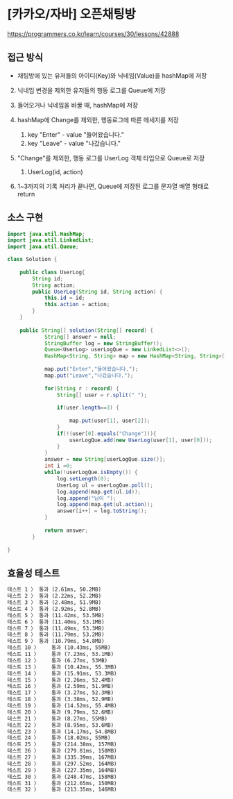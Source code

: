 # [카카오/자바] 오픈채팅방

https://programmers.co.kr/learn/courses/30/lessons/42888



## 접근 방식

- 채팅방에 있는 유저들의 아이디(Key)와 닉네임(Value)을 hashMap에 저장 
2. 닉네임 변경을 제외한 유저들의 행동 로그를 Queue에 저장 



1. 들어오거나 닉네임을 바꿀 때, hashMap에 저장
2. hashMap에 Change를 제외한, 행동로그에 따른 메세지를 저장  
   1. key "Enter" - value "들어왔습니다." 
   2. key "Leave" - value "나갔습니다."
3. "Change"를 제외한, 행동 로그를 UserLog 객체 타입으로 Queue로 저장 
   1. UserLog(id, action)
4. 1~3까지의 기록 처리가 끝나면, Queue에 저장된 로그를 문자열 배열 형태로 return



## 소스 구현

```java
import java.util.HashMap;
import java.util.LinkedList;
import java.util.Queue;

class Solution {
	
	public class UserLog{
		String id;
		String action;
		public UserLog(String id, String action) {
			this.id = id;
			this.action = action;
		}
	}
	
    public String[] solution(String[] record) {
	        String[] answer = null;
	        StringBuffer log = new StringBuffer();
	        Queue<UserLog> userLogQue = new LinkedList<>();
	        HashMap<String, String> map = new HashMap<String, String>();
	        
	        map.put("Enter","들어왔습니다.");
	        map.put("Leave","나갔습니다.");
	        
	        for(String r : record) {
	        	String[] user = r.split(" ");
	        	
	        	if(user.length==3) {
	        		
	        		map.put(user[1], user[2]);
	        	}
	        	if(!(user[0].equals("Change"))){
	        		userLogQue.add(new UserLog(user[1], user[0]));
	        	}
	        }
	        answer = new String[userLogQue.size()];
	        int i =0; 
	        while(!userLogQue.isEmpty()) {
	        	log.setLength(0);
	        	UserLog ul = userLogQue.poll();
	        	log.append(map.get(ul.id));
	        	log.append("님이 ");
	        	log.append(map.get(ul.action));
	        	answer[i++] = log.toString();
	        }
	        
	        return answer;
	    }
	
}
```



## 효율성 테스트

```tex
테스트 1 〉	통과 (2.61ms, 50.2MB)
테스트 2 〉	통과 (2.22ms, 52.2MB)
테스트 3 〉	통과 (2.48ms, 51.9MB)
테스트 4 〉	통과 (2.92ms, 52.8MB)
테스트 5 〉	통과 (11.42ms, 53.5MB)
테스트 6 〉	통과 (11.40ms, 53.1MB)
테스트 7 〉	통과 (11.49ms, 53.3MB)
테스트 8 〉	통과 (11.79ms, 53.2MB)
테스트 9 〉	통과 (10.79ms, 54.8MB)
테스트 10 〉	통과 (10.43ms, 55MB)
테스트 11 〉	통과 (7.23ms, 53.1MB)
테스트 12 〉	통과 (6.27ms, 53MB)
테스트 13 〉	통과 (10.42ms, 55.3MB)
테스트 14 〉	통과 (15.91ms, 53.3MB)
테스트 15 〉	통과 (2.26ms, 52.4MB)
테스트 16 〉	통과 (2.59ms, 51.9MB)
테스트 17 〉	통과 (3.27ms, 52.3MB)
테스트 18 〉	통과 (3.38ms, 52.9MB)
테스트 19 〉	통과 (14.52ms, 55.4MB)
테스트 20 〉	통과 (9.79ms, 52.6MB)
테스트 21 〉	통과 (8.27ms, 55MB)
테스트 22 〉	통과 (8.95ms, 53.6MB)
테스트 23 〉	통과 (14.17ms, 54.8MB)
테스트 24 〉	통과 (18.02ms, 55MB)
테스트 25 〉	통과 (214.38ms, 157MB)
테스트 26 〉	통과 (279.81ms, 158MB)
테스트 27 〉	통과 (335.39ms, 167MB)
테스트 28 〉	통과 (297.52ms, 164MB)
테스트 29 〉	통과 (227.35ms, 164MB)
테스트 30 〉	통과 (248.47ms, 158MB)
테스트 31 〉	통과 (212.65ms, 150MB)
테스트 32 〉	통과 (213.35ms, 146MB)
```

